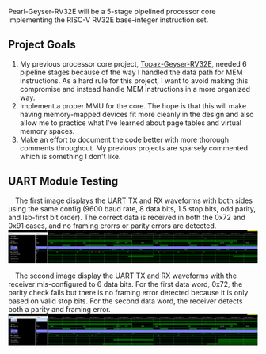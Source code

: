 Pearl-Geyser-RV32E will be a 5-stage pipelined processor core implementing the RISC-V RV32E base-integer instruction set.

## Project Goals
1. My previous processor core project, [Topaz-Geyser-RV32E](https://github.com/justinscottlee/Topaz-Geyser-RV32E), needed 6 pipeline stages because of the way I handled the data path for MEM instructions. As a hard rule for this project, I want to avoid making this compromise and instead handle MEM instructions in a more organized way.
2. Implement a proper MMU for the core. The hope is that this will make having memory-mapped devices fit more cleanly in the design and also allow me to practice what I've learned about page tables and virtual memory spaces.
3. Make an effort to document the code better with more thorough comments throughout. My previous projects are sparsely commented which is something I don't like.

## UART Module Testing
&emsp;The first image displays the UART TX and RX waveforms with both sides using the same config (9600 baud rate, 8 data bits, 1.5 stop bits, odd parity, and lsb-first bit order). The correct data is received in both the 0x72 and 0x91 cases, and no framing erorrs or parity errors are detected.
![UART communication with same configuration on TX and RX side](docs/images/uart_comms_same_config.png)

&emsp;The second image display the UART TX and RX waveforms with the receiver mis-configured to 6 data bits. For the first data word, 0x72, the parity check fails but there is no framing error detected because it is only based on valid stop bits. For the second data word, the receiver detects both a parity and framing error.
![UART communication with different configuration on TX and RX side](docs/images/uart_comms_different_config.png)
